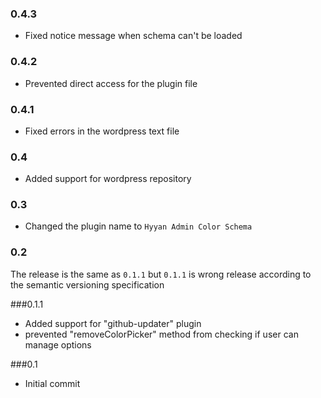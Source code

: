 ### 0.4.3

* Fixed notice message when schema can't be loaded


### 0.4.2

* Prevented direct access for the plugin file

### 0.4.1

* Fixed errors in the wordpress text file

### 0.4

* Added support for wordpress repository

### 0.3

* Changed the plugin name to ```Hyyan Admin Color Schema```

### 0.2
 
The release is the same as ```0.1.1``` but ```0.1.1``` is wrong release according
to the semantic versioning specification

###0.1.1

* Added support for "github-updater" plugin
* prevented "removeColorPicker" method from checking if user can manage options

###0.1

* Initial commit
